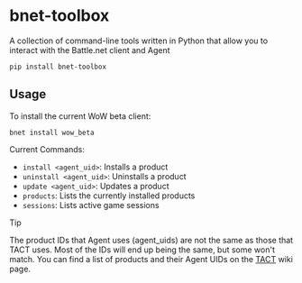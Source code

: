 # bnet-toolbox
A collection of command-line tools written in Python that allow you to interact with the Battle.net client and Agent

```
pip install bnet-toolbox
```

## Usage
To install the current WoW beta client:
```
bnet install wow_beta
```

Current Commands:
- `install <agent_uid>`: Installs a product
- `uninstall <agent_uid>`: Uninstalls a product
- `update <agent_uid>`: Updates a product
- `products`: Lists the currently installed products
- `sessions`: Lists active game sessions

> [!TIP]
> The product IDs that Agent uses (agent_uids) are not the same as those that TACT uses. Most of the IDs will end up being the same, but some won't match.
> You can find a list of products and their Agent UIDs on the [TACT](https://wowdev.wiki/TACT#Product_Information) wiki page.